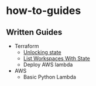 # how-to-guides

## Written Guides

* Terraform
  * [Unlocking state](Terraform/Unlocking_State.md)
  * [List Workspaces With State](Terraform/List_Workspaces_With_State.md)
  * Deploy AWS lambda
* AWS
  * Basic Python Lambda

